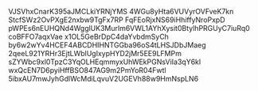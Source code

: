 VJSVhxCnarK395aJMCLkiYRNjYMS
4WGu8yHta6VUVyrOVFveK7kn
StcfSWz2OvPXgE2nxbw9TgFx7RP
FqFEoRjxNS69iHhiffyNroPxpD
pWPEs6nEUHQNd4WgglUK3Murlm6VWL1AYhXysit0BtylhPRGUyC7iuRq0
coBFFO7aqxVae
x1OL5GeBrDpC4daYvbdmSyCh
by6w2wYv4HCEF4ABCDHIHNTGGba96oS4tLHSJDbJMaeg
2qeeL921YRHr3EjtLWblUgIxypHYD2jMr5EE9LFMPm
sZYWbc9xl0TpzC3YqOLHEqmmyxUhWEkPGNsViIa3qY6kl
wxQcEN7D6pyiHffBSO847AG9m2PmYoR04Fwtl
5ibxAU7mwJyhGdlWcMdiLqvuV2UGEVh88w9HmNspLN6
